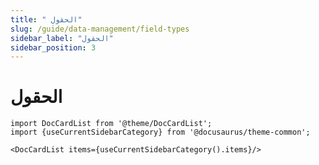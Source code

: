 ```yaml
---
title: " الحقول"
slug: /guide/data-management/field-types
sidebar_label: "الحقول"
sidebar_position: 3
---
```


#  الحقول

```mdx-code-block
import DocCardList from '@theme/DocCardList';
import {useCurrentSidebarCategory} from '@docusaurus/theme-common';

<DocCardList items={useCurrentSidebarCategory().items}/>
```